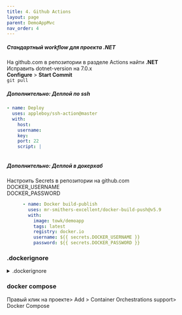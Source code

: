 ```yaml
---
title: 4. Github Actions
layout: page
parent: DemoAppMvc
nav_order: 4
---
```

##### Стандартный workflow для проекта .NET  
На github.com в репозитории в разделе Actions найти **.NET**  
Исправить dotnet-version на 7.0.x   
**Configure**  > **Start Commit**  
`git pull`  

##### Дополнительно: Деплой по ssh
```yaml
- name: Deploy
  uses: appleboy/ssh-action@master
  with:
    host:
    username:
    key:
    port: 22
    script: |
      
```

##### Дополнительно: Деплой в докерхаб
 Настроить Secrets в репозитории на github.com    
DOCKER_USERNAME  
DOCKER_PASSWORD  
```yaml
      - name: Docker build-publish
        uses: mr-smithers-excellent/docker-build-push@v5.9
        with:
          image: towk/demoapp
          tags: latest
          registry: docker.io
          username: ${{ secrets.DOCKER_USERNAME }}
          password: ${{ secrets.DOCKER_PASSWORD }}
```

### .dockerignore
<details>
<summary>.dockerignore</summary>
<div class="language-dockerfile highlighter-rouge"><div class="highlight"><pre class="highlighter"><code>
**/.classpath
**/.dockerignore
**/.env
**/.git
**/.gitignore
**/.project
**/.settings
**/.toolstarget
**/.vs
**/.vscode
**/*.*proj.user
**/*.dbmdl
**/*.jfm
**/azds.yaml
**/bin
**/charts
**/docker-compose*
**/Dockerfile*
**/node_modules
**/npm-debug.log
**/obj
**/secrets.dev.yaml
**/values.dev.yaml
LICENSE
README.md
</code>
</pre>
</div>
</div>
</details>



### docker compose
Правый клик на проекте>
Add > Container Orchestrations support> Docker Compose